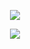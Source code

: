 <p align="center">
  <img src = 'https://nirzak-streak-stats.vercel.app/?user=Marcin99b&theme=onedark-duo' />
</p>
<p align="center">
  <img src = 'https://komarev.com/ghpvc/?username=Marcin99b&color=blue' />
</p>
